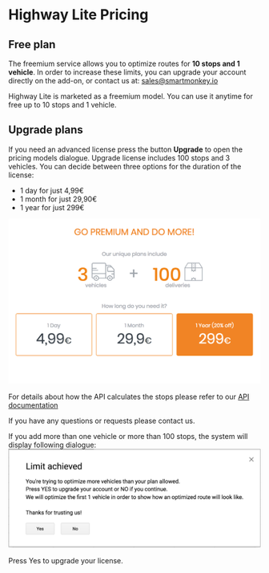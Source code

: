 # Highway Lite Pricing

## Free plan ##
The freemium service allows you to optimize routes for **10 stops and 1 vehicle**. 
In order to increase these limits, you can upgrade your account directly on the add-on, or contact us at: sales@smartmonkey.io

Highway Lite is marketed as a freemium model. You can use it anytime for free up to 10 stops and 1 vehicle.

## Upgrade plans ##
If you need an advanced license press the button **Upgrade** to open the pricing models dialogue. Upgrade license includes 100 stops and 3 vehicles. You can decide between three options for the duration of the license:
* 1 day for just 4,99€ 
* 1 month for just 29,90€
* 1 year for just 299€

![pricing modalities](./images/pricing_payment.png)

For details about how the API calculates the stops please refer to our [API documentation](developers/optimization/pricing.md)

If you have any questions or requests please contact us. 

If you add more than one vehicle or more than 100 stops, the system will display following dialogue:
![Limit achieved](./images/limit_achieved.png)

Press Yes to upgrade your license. 